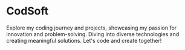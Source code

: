 # CodSoft
Explore my coding journey and projects, showcasing my passion for innovation and problem-solving. Diving into diverse technologies and creating meaningful solutions. Let's code and create together!



